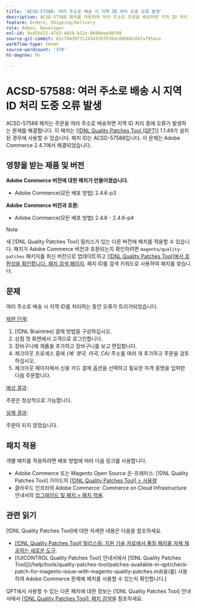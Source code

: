 ```yaml
---
title: 'ACSD-57588: 여러 주소로 배송 시 지역 ID 처리 도중 오류 발생'
description: ACSD-57588 패치를 적용하여 여러 주소로 주문을 배송하면 지역 ID 처리 중에 오류가 발생하는 Adobe Commerce 문제를 해결합니다.
feature: Orders, Shipping/Delivery
role: Admin, Developer
exl-id: 9a455d32-47d3-4d29-b12e-068bbee98f89
source-git-commit: 81c78439f7c243437b7b76dc80560c847af95ace
workflow-type: tm+mt
source-wordcount: '370'
ht-degree: 0%

---
```


# ACSD-57588: 여러 주소로 배송 시 지역 ID 처리 도중 오류 발생

ACSD-57588 패치는 주문을 여러 주소로 배송하면 지역 ID 처리 중에 오류가 발생하는 문제를 해결합니다. 이 패치는 [[!DNL Quality Patches Tool (QPT)]](https://experienceleague.adobe.com/en/docs/commerce-knowledge-base/kb/announcements/commerce-announcements/magento-quality-patches-released-new-tool-to-self-serve-quality-patches) 1.1.49가 설치된 경우에 사용할 수 있습니다. 패치 ID는 ACSD-57588입니다. 이 문제는 Adobe Commerce 2.4.7에서 해결되었습니다.

## 영향을 받는 제품 및 버전

**Adobe Commerce 버전에 대한 패치가 만들어졌습니다.**

* Adobe Commerce(모든 배포 방법) 2.4.6-p3

**Adobe Commerce 버전과 호환:**

* Adobe Commerce(모든 배포 방법) 2.4.6 - 2.4.6-p4

>[!NOTE]
>
>새 [!DNL Quality Patches Tool] 릴리스가 있는 다른 버전에 패치를 적용할 수 있습니다. 패치가 Adobe Commerce 버전과 호환되는지 확인하려면 `magento/quality-patches` 패키지를 최신 버전으로 업데이트하고 [[!DNL Quality Patches Tool]에서 호환성을 확인합니다. 패치 검색 페이지](https://experienceleague.adobe.com/tools/commerce-quality-patches/index.html). 패치 ID를 검색 키워드로 사용하여 패치를 찾습니다.

## 문제

여러 주소로 배송 시 지역 ID를 처리하는 동안 오류가 트리거되었습니다.

<u>재현 단계</u>:

1. [!DNL Braintree] 결제 방법을 구성하십시오.
1. 상점 첫 화면에서 고객으로 로그인합니다.
1. 장바구니에 제품을 추가하고 장바구니를 보고 편집합니다.
1. 체크아웃 프로세스 중에 *(예: 영국, 미국, CA)* 주소를 여러 개 추가하고 주문을 검토하십시오.
1. 체크아웃 페이지에서 신용 카드 결제 옵션을 선택하고 필요한 자격 증명을 입력한 다음 주문합니다.

<u>예상 결과</u>:

주문은 정상적으로 가능합니다.

<u>실제 결과</u>:

주문이 되지 않았습니다.

## 패치 적용

개별 패치를 적용하려면 배포 방법에 따라 다음 링크를 사용합니다.

* Adobe Commerce 또는 Magento Open Source 온-프레미스: [!DNL Quality Patches Tool] 가이드의 [[!DNL Quality Patches Tool] > 사용량](/help/tools/quality-patches-tool/usage.md)
* 클라우드 인프라의 Adobe Commerce: Commerce on Cloud Infrastructure 안내서의 [업그레이드 및 패치 > 패치 적용](https://experienceleague.adobe.com/docs/commerce-cloud-service/user-guide/develop/upgrade/apply-patches.html).

## 관련 읽기

[!DNL Quality Patches Tool]에 대한 자세한 내용은 다음을 참조하세요.

* [[!DNL Quality Patches Tool] 릴리스됨: 지원 기술 자료에서 품질 패치를 자체 제공하는 새로운 도구](https://experienceleague.adobe.com/en/docs/commerce-knowledge-base/kb/announcements/commerce-announcements/magento-quality-patches-released-new-tool-to-self-serve-quality-patches).
* [!UICONTROL Quality Patches Tool] 안내서에서  [!DNL Quality Patches Tool]](/help/tools/quality-patches-tool/patches-available-in-qpt/check-patch-for-magento-issue-with-magento-quality-patches.md)을(를) 사용하여 Adobe Commerce 문제에 패치를 사용할 수 있는지 확인합니다.[


QPT에서 사용할 수 있는 다른 패치에 대한 정보는 [!DNL Quality Patches Tool] 안내서에서 [[!DNL Quality Patches Tool]: 패치 검색](https://experienceleague.adobe.com/tools/commerce-quality-patches/index.html)을 참조하세요.
